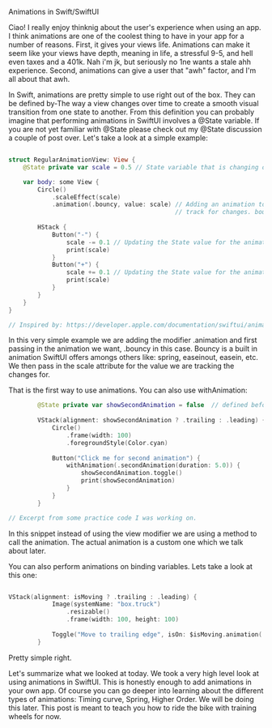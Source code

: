 Animations in Swift/SwiftUI

Ciao! I really enjoy thinknig about the user's experience when using an app. I think animations are one of the coolest thing to have in your app for a number of reasons. First, it gives your views life. Animations can make it seem like your views have depth, meaning in life, a stressful 9-5, and hell even taxes and a 401k. Nah i'm jk, but seriously no 1ne wants a stale ahh experience. Second, animations can give a user that "awh" factor, and I'm all about that awh.

In Swift, animations are pretty simple to use right out of the box. They can be defined by-The way a view changes over time to create a smooth visual transition from one state to another. From this definition you can probably imagine that performing animations in SwiftUI involves a @State variable. If you are not yet familiar with @State please check out my @State discussion a couple of post over. Let's take a look at a simple example: 

```swift

struct RegularAnimationView: View {
    @State private var scale = 0.5 // State variable that is changing over time

    var body: some View {
        Circle()
            .scaleEffect(scale)
            .animation(.bouncy, value: scale) // Adding an animation to a view. We pass scale as the value to
                                              // track for changes. bouncy defines the type of animation we are doing. bouncy is a built in                                                     // animation SwiftUI offers amongs others.                                              
        
        HStack {
            Button("-") {
                scale -= 0.1 // Updating the State value for the animation 
                print(scale)
            }
            Button("+") {
                scale += 0.1 // Updating the State value for the animation 
                print(scale)
            }
        }
    }
}

// Inspired by: https://developer.apple.com/documentation/swiftui/animation

```

In this very simple example we are adding the modifier .animation and first passing in the animation we want, .bouncy in this case. Bouncy is a built in animation SwiftUI offers amongs others like: spring, easeinout, easein, etc. We then pass in the scale attribute for the value we are tracking the changes for. 

That is the first way to use animations. You can also use withAnimation: 

```swift
        @State private var showSecondAnimation = false  // defined before the body var of course. 
    
        VStack(alignment: showSecondAnimation ? .trailing : .leading) {
            Circle()
                .frame(width: 100)
                .foregroundStyle(Color.cyan)
            
            Button("Click me for second animation") {
                withAnimation(.secondAnimation(duration: 5.0)) {
                    showSecondAnimation.toggle()
                    print(showSecondAnimation)
                }
            }
        }

// Excerpt from some practice code I was working on.

```

In this snippet instead of using the view modifier we are using a method to call the animation. The actual animation is a custom one which we talk about later.

You can also perform animations on binding variables. Lets take a look at this one: 

```swift

VStack(alignment: isMoving ? .trailing : .leading) {
            Image(systemName: "box.truck")
                .resizable()
                .frame(width: 100, height: 100)
            
            Toggle("Move to trailing edge", isOn: $isMoving.animation(.linear)) // Automatically perform state changes with animations on binding                                                                                 // values                                                                                                                                                                          
        }

```

Pretty simple right. 

Let's summarize what we looked at today. We took a very high level look at using animations in SwiftUI. This is honestly enough to add animations in your own app. Of course you can go deeper into learning about the different types of animations: Timing curve, Spring, Higher Order. We will be doing this later. This post is meant to teach you how to ride the bike with training wheels for now. 
